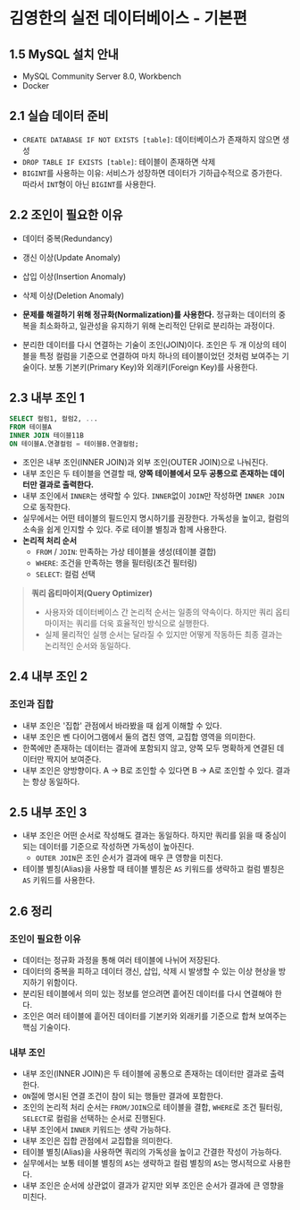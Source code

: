 # 김영한의 실전 데이터베이스 - 기본편

## 1.5 MySQL 설치 안내

- MySQL Community Server 8.0, Workbench
- Docker

## 2.1 실습 데이터 준비

- `CREATE DATABASE IF NOT EXISTS [table]`: 데이터베이스가 존재하지 않으면 생성
- `DROP TABLE IF EXISTS [table]`: 테이블이 존재하면 삭제
- `BIGINT`를 사용하는 이유: 서비스가 성장하면 데이터가 기하급수적으로 증가한다. 따라서 `INT`형이 아닌 `BIGINT`를 사용한다.

## 2.2 조인이 필요한 이유

- 데이터 중복(Redundancy)
- 갱신 이상(Update Anomaly)
- 삽입 이상(Insertion Anomaly)
- 삭제 이상(Deletion Anomaly)

- **문제를 해결하기 위해 정규화(Normalization)를 사용한다.** 정규화는 데이터의 중복을 최소화하고, 일관성을 유지하기 위해 논리적인 단위로 분리하는 과정이다.
- 분리한 데이터를 다시 연결하는 기술이 조인(JOIN)이다. 조인은 두 개 이상의 테이블을 특정 컬럼을 기준으로 연결하여 마치 하나의 테이블이었던 것처럼 보여주는 기술이다. 보통 기본키(Primary Key)와 외래키(Foreign Key)를 사용한다.

## 2.3 내부 조인 1

```sql
SELECT 컬럼1, 컬럼2, ...
FROM 테이블A
INNER JOIN 테이블11B
ON 테이블A.연결컬럼 = 테이블B.연결컬럼;
```

- 조인은 내부 조인(INNER JOIN)과 외부 조인(OUTER JOIN)으로 나눠진다.
- 내부 조인은 두 테이블을 연결할 때, **양쪽 테이블에서 모두 공통으로 존재하는 데이터만 결과로 출력한다.**
- 내부 조인에서 `INNER`는 생략할 수 있다. `INNER`없이 `JOIN`만 작성하면 `INNER JOIN`으로 동작한다.
- 실무에서는 어떤 테이블의 필드인지 명시하기를 권장한다. 가독성을 높이고, 컬럼의 소속을 쉽게 인지할 수 있다. 주로 테이블 별칭과 함께 사용한다.
- **논리적 처리 순서**
  - `FROM` / `JOIN`: 만족하는 가상 테이블을 생성(테이블 결합)
  - `WHERE`: 조건을 만족하는 행을 필터링(조건 필터링)
  - `SELECT`: 컬럼 선택

> **쿼리 옵티마이저(Query Optimizer)**
> 
> - 사용자와 데이터베이스 간 논리적 순서는 일종의 약속이다. 하지만 쿼리 옵티마이저는 쿼리를 더욱 효율적인 방식으로 실행한다.
> - 실제 물리적인 실행 순서는 달라질 수 있지만 어떻게 작동하든 최종 결과는 논리적인 순서와 동일하다.

## 2.4 내부 조인 2

### 조인과 집합

- 내부 조인은 '집합' 관점에서 바라봤을 때 쉽게 이해할 수 있다.
- 내부 조인은 벤 다이어그램에서 둘의 겹친 영역, 교집합 영역을 의미한다.
- 한쪽에만 존재하는 데이터는 결과에 포함되지 않고, 양쪽 모두 명확하게 연결된 데이터만 짝지어 보여준다.
- 내부 조인은 양방향이다. A -> B로 조인할 수 있다면 B -> A로 조인할 수 있다. 결과는 항상 동일하다.

## 2.5 내부 조인 3

- 내부 조인은 어떤 순서로 작성해도 결과는 동일하다. 하지만 쿼리를 읽을 때 중심이 되는 데이터를 기준으로 작성하면 가독성이 높아진다.
  - `OUTER JOIN`은 조인 순서가 결과에 매우 큰 영향을 미친다.
- 테이블 별칭(Alias)을 사용할 때 테이블 별칭은 `AS` 키워드를 생략하고 컬럼 별칭은 `AS` 키워드를 사용한다.

## 2.6 정리

### 조인이 필요한 이유

- 데이터는 정규화 과정을 통해 여러 테이블에 나뉘어 저장된다.
- 데이터의 중복을 피하고 데이터 갱신, 삽입, 삭제 시 발생할 수 있는 이상 현상을 방지하기 위함이다.
- 분리된 테이블에서 의미 있는 정보를 얻으려면 흩어진 데이터를 다시 연결해야 한다.
- 조인은 여러 테이블에 흩어진 데이터를 기본키와 외래키를 기준으로 합쳐 보여주는 핵심 기술이다.

### 내부 조인

- 내부 조인(INNER JOIN)은 두 테이블에 공통으로 존재하는 데이터만 결과로 출력한다.
- `ON`절에 명시된 연결 조건이 참이 되는 행들만 결과에 포함한다.
- 조인의 논리적 처리 순서는 `FROM/JOIN`으로 테이블을 결합, `WHERE`로 조건 필터링, `SELECT`로 컬럼을 선택하는 순서로 진행된다.
- 내부 조인에서 `INNER` 키워드는 생략 가능하다.
- 내부 조인은 집합 관점에서 교집합을 의미한다.
- 테이블 별칭(Alias)을 사용하면 쿼리의 가독성을 높이고 간결한 작성이 가능하다.
- 실무에서는 보통 테이블 별칭의 `AS`는 생략하고 컬럼 별칭의 `AS`는 명시적으로 사용한다.
- 내부 조인은 순서에 상관없이 결과가 같지만 외부 조인은 순서가 결과에 큰 영향을 미친다.
